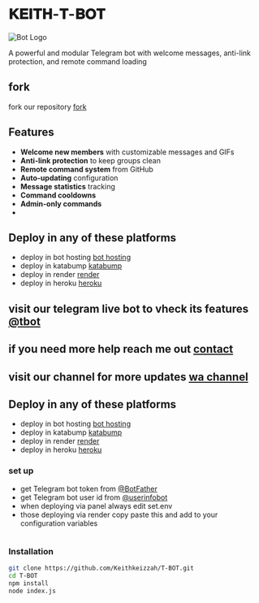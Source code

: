 # 𝐊𝐄𝐈𝐓𝐇-𝐓-𝐁𝐎𝐓

![Bot Logo](https://files.catbox.moe/c2v26s.jpg)

A powerful and modular Telegram bot with welcome messages, anti-link protection, and remote command loading 
## fork
fork our repository [fork](https://github.com/Keithkeizzah/T-BOT/fork)


##  Features

- **Welcome new members** with customizable messages and GIFs
- **Anti-link protection** to keep groups clean
- **Remote command system** from GitHub
- **Auto-updating** configuration
- **Message statistics** tracking
- **Command cooldowns**
- **Admin-only commands**
- 

## Deploy in any of these platforms 
- deploy in bot hosting  [bot hosting](https://bot-hosting.net/)
- deploy in katabump  [katabump](https://katabump.com/)
- deploy in render  [render](https://render.com/)
- deploy in heroku [heroku](https://dashboard.heroku.com/new?template=https://github.com/Keithkeizzah/T-BOT)


## visit our telegram live bot to vheck its features [@tbot](https://t.me/@ALPHA_MD_bot)

## if you need more help reach me out [contact](https://keith-site.vercel.app/contact)
## visit our channel for more updates [wa channel](https://whatsapp.com/channel/0029VbAUcnhIN9isEERo212z)

## Deploy in any of these platforms 
- deploy in bot hosting  [bot hosting](https://bot-hosting.net/)
- deploy in katabump  [katabump](https://katabump.com/)
- deploy in render  [render](https://render.com/)
- deploy in heroku [heroku](https://dashboard.heroku.com/new?template=https://github.com/Keithkeizzah/T-BOT)





### set up

- get Telegram bot token from [@BotFather](https://t.me/BotFather)
- get Telegram bot user id from [@userinfobot](https://t.me/@userinfobot)
- when deploying via panel always edit set.env
- those deploying via render copy paste this and add to your configuration variables 
```bash

```
### Installation
```bash
git clone https://github.com/Keithkeizzah/T-BOT.git
cd T-BOT
npm install
node index.js
